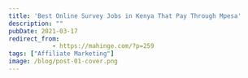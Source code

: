 ```yaml
---
title: 'Best Online Survey Jobs in Kenya That Pay Through Mpesa'
description: ""
pubDate: 2021-03-17
redirect_from:
            - https://mahinge.com/?p=259
tags: ["Affiliate Marketing"]
image: /blog/post-01-cover.png
---
```

<!-- wp:rank-math/faq-block {"questions":[{"id":"faq-question-1616004202203","title":"What survey site pays the most?","content":"","visible":true},{"id":"faq-question-1616004245557","title":"Are Paid Online Surveys Safe?","content":"","visible":true},{"id":"faq-question-1616004259307","title":"Which online jobs are legit in Kenya?","content":"","visible":true}]} -->

<!-- /wp:rank-math/faq-block -->

